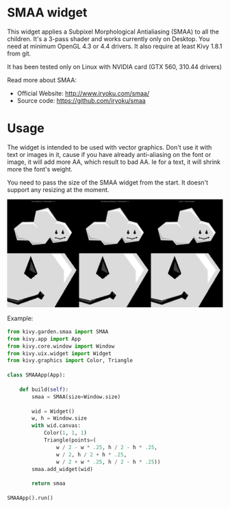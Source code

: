 # SMAA widget

This widget applies a Subpixel Morphological Antialiasing (SMAA) to all the
children. It's a 3-pass shader and works currently only on Desktop. You need at
minimum OpenGL 4.3 or 4.4 drivers. It also require at least Kivy 1.8.1 from git.

It has been tested only on Linux with NVIDIA card (GTX 560, 310.44 drivers)

Read more about SMAA:

- Official Website: http://www.iryoku.com/smaa/
- Source code: https://github.com/iryoku/smaa

# Usage

The widget is intended to be used with vector graphics. Don't use it with text
or images in it, cause if you have already anti-aliasing on the font or image,
it will add more AA, which result to bad AA. Ie for a text, it will shrink more
the font's weight.

You need to pass the size of the SMAA widget from the start. It doesn't support
any resizing at the moment.

![Comparaison](/screenshot.png)

Example:

```python
from kivy.garden.smaa import SMAA
from kivy.app import App
from kivy.core.window import Window
from kivy.uix.widget import Widget
from kivy.graphics import Color, Triangle

class SMAAApp(App):

	def build(self):
		smaa = SMAA(size=Window.size)

		wid = Widget()
		w, h = Window.size
		with wid.canvas:
			Color(1, 1, 1)
			Triangle(points=(
				w / 2 - w * .25, h / 2 - h * .25,
				w / 2, h / 2 + h * .25,
				w / 2 + w * .25, h / 2 - h * .25))
		smaa.add_widget(wid)

		return smaa

SMAAApp().run()
```
